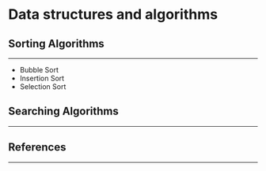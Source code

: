 # Data structures and algorithms
## Sorting Algorithms

---

- Bubble  Sort
- Insertion Sort
- Selection Sort

## Searching Algorithms

---

## References

---
